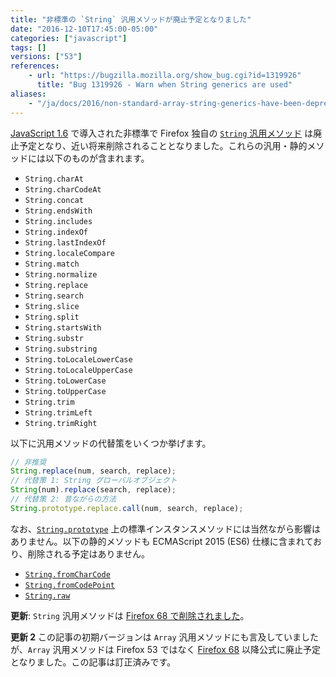 ```yaml
---
title: "非標準の `String` 汎用メソッドが廃止予定となりました"
date: "2016-12-10T17:45:00-05:00"
categories: ["javascript"]
tags: []
versions: ["53"]
references:
    - url: "https://bugzilla.mozilla.org/show_bug.cgi?id=1319926"
      title: "Bug 1319926 - Warn when String generics are used"
aliases:
    - "/ja/docs/2016/non-standard-array-string-generics-have-been-deprecated/"
---
```

[JavaScript 1.6](https://developer.mozilla.org/docs/Web/JavaScript/New_in_JavaScript/1.6) で導入された非標準で Firefox 独自の [`String` 汎用メソッド](https://developer.mozilla.org/docs/Web/JavaScript/Reference/Global_Objects/String#String_generic_methods) は廃止予定となり、近い将来削除されることとなりました。これらの汎用・静的メソッドには以下のものが含まれます。

* `String.charAt`
* `String.charCodeAt`
* `String.concat`
* `String.endsWith`
* `String.includes`
* `String.indexOf`
* `String.lastIndexOf`
* `String.localeCompare`
* `String.match`
* `String.normalize`
* `String.replace`
* `String.search`
* `String.slice`
* `String.split`
* `String.startsWith`
* `String.substr`
* `String.substring`
* `String.toLocaleLowerCase`
* `String.toLocaleUpperCase`
* `String.toLowerCase`
* `String.toUpperCase`
* `String.trim`
* `String.trimLeft`
* `String.trimRight`

以下に汎用メソッドの代替策をいくつか挙げます。

```js
// 非推奨
String.replace(num, search, replace);
// 代替策 1: String グローバルオブジェクト
String(num).replace(search, replace);
// 代替策 2: 昔ながらの方法
String.prototype.replace.call(num, search, replace);
```

なお、[`String.prototype`](https://developer.mozilla.org/docs/Web/JavaScript/Reference/Global_Objects/String/prototype) 上の標準インスタンスメソッドには当然ながら影響はありません。以下の静的メソッドも ECMAScript 2015 (ES6) 仕様に含まれており、削除される予定はありません。

* [`String.fromCharCode`](https://developer.mozilla.org/docs/Web/JavaScript/Reference/Global_Objects/String/fromCharCode)
* [`String.fromCodePoint`](https://developer.mozilla.org/docs/Web/JavaScript/Reference/Global_Objects/String/fromCodePoint)
* [`String.raw`](https://developer.mozilla.org/docs/Web/JavaScript/Reference/Global_Objects/String/raw)

**更新**: `String` 汎用メソッドは [Firefox 68 で削除されました](https://www.fxsitecompat.dev/ja/docs/2019/non-standard-string-generics-have-been-removed/)。

**更新 2** この記事の初期バージョンは `Array` 汎用メソッドにも言及していましたが、`Array` 汎用メソッドは Firefox 53 ではなく [Firefox 68](https://www.fxsitecompat.dev/ja/docs/2016/non-array-string-generics-have-been-deprecated/) 以降公式に廃止予定となりました。この記事は訂正済みです。

